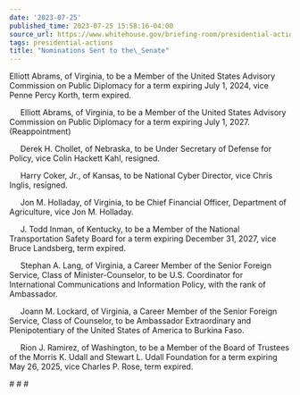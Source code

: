 ```yaml
---
date: '2023-07-25'
published_time: 2023-07-25 15:58:16-04:00
source_url: https://www.whitehouse.gov/briefing-room/presidential-actions/2023/07/25/nominations-sent-to-the-senate-115/
tags: presidential-actions
title: "Nominations Sent to the\_Senate"
---
```

 
Elliott Abrams, of Virginia, to be a Member of the United States
Advisory Commission on Public Diplomacy for a term expiring July 1,
2024, vice Penne Percy Korth, term expired.

     Elliott Abrams, of Virginia, to be a Member of the United States
Advisory Commission on Public Diplomacy for a term expiring July 1,
2027.  (Reappointment)

     Derek H. Chollet, of Nebraska, to be Under Secretary of Defense for
Policy, vice Colin Hackett Kahl, resigned.

     Harry Coker, Jr., of Kansas, to be National Cyber Director, vice
Chris Inglis, resigned.

     Jon M. Holladay, of Virginia, to be Chief Financial Officer,
Department of Agriculture, vice Jon M. Holladay.

     J. Todd Inman, of Kentucky, to be a Member of the National
Transportation Safety Board for a term expiring December 31, 2027, vice
Bruce Landsberg, term expired.

     Stephan A. Lang, of Virginia, a Career Member of the Senior Foreign
Service, Class of Minister-Counselor, to be U.S. Coordinator for
International Communications and Information Policy, with the rank of
Ambassador.

     Joann M. Lockard, of Virginia, a Career Member of the Senior
Foreign Service, Class of Counselor, to be Ambassador Extraordinary and
Plenipotentiary of the United States of America to Burkina Faso.

     Rion J. Ramirez, of Washington, to be a Member of the Board of
Trustees of the Morris K. Udall and Stewart L. Udall Foundation for a
term expiring May 26, 2025, vice Charles P. Rose, term expired.

\# \# \#
